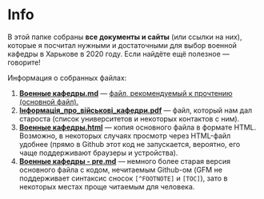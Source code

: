 # Info

<p>В этой папке собраны <strong>все документы и сайты</strong> (или ссылки на них), которые я посчитал нужными и достаточными для выбор военной кафедры в Харькове в 2020 году. Если найдёте ещё полезное — говорите!</p>
<p>
<p>Информация о собранных файлах:</p>

<ol>
<li><strong><a href="%D0%92%D0%BE%D0%B5%D0%BD%D0%BD%D1%8B%D0%B5%20%D0%BA%D0%B0%D1%84%D0%B5%D0%B4%D1%80%D1%8B.md">Военные кафедры.md</a></strong> — <u>файл, рекомендуемый к прочтению (основной файл).</u></li>
<li><strong><a href="Інформація_про_військові_кафедри.pdf">Інформація_про_військові_кафедри.pdf</a></strong> — файл, который нам дал староста (список университетов и некоторых контактов с ним).</li>
<li><strong><a href="%D0%92%D0%BE%D0%B5%D0%BD%D0%BD%D1%8B%D0%B5%20%D0%BA%D0%B0%D1%84%D0%B5%D0%B4%D1%80%D1%8B.html">Военные кафедры.html</a></strong> — копия основного файла в формате HTML. Возможно, в некоторых случаях просмотр через HTML-файл удобнее (прямо в Github этот код не запускается, вероятно, его чаще поддерживают браузеры и устройства).</li>
<li><strong><a href="%D0%92%D0%BE%D0%B5%D0%BD%D0%BD%D1%8B%D0%B5%20%D0%BA%D0%B0%D1%84%D0%B5%D0%B4%D1%80%D1%8B%20-%20pre.md">Военные кафедры - pre.md</a></strong> — немного более старая версия основного файла с кодом, нечитаемым Github-ом (GFM не поддерживает синтаксис сносок <code>[^FOOTNOTE]</code> и <code>[TOC]</code>), зато в некоторых местах проще читаемым для человека.</li>
</ol>
